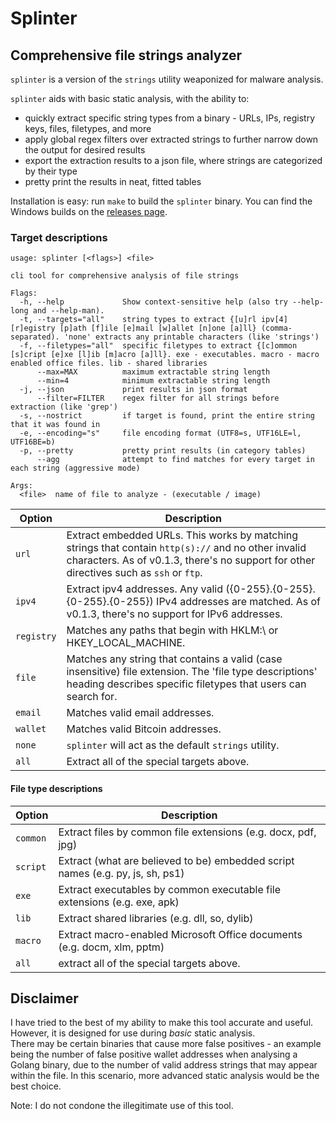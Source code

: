 # Splinter
## Comprehensive file strings analyzer

`splinter` is a version of the `strings` utility weaponized for malware analysis.

`splinter` aids with basic static analysis, with the ability to:
- quickly extract specific string types from a binary - URLs, IPs, registry keys, files, filetypes, and more
- apply global regex filters over extracted strings to further narrow down the output for desired results
- export the extraction results to a json file, where strings are categorized by their type
- pretty print the results in neat, fitted tables

Installation is easy: run `make` to build the `splinter` binary.
You can find the Windows builds on the [releases page](https://github.com/pygrum/splinter/releases).

### Target descriptions

```
usage: splinter [<flags>] <file>

cli tool for comprehensive analysis of file strings

Flags:
  -h, --help             Show context-sensitive help (also try --help-long and --help-man).
  -t, --targets="all"    string types to extract {[u]rl ipv[4] [r]egistry [p]ath [f]ile [e]mail [w]allet [n]one [a]ll} (comma-separated). 'none' extracts any printable characters (like 'strings')
  -f, --filetypes="all"  specific filetypes to extract {[c]ommon [s]cript [e]xe [l]ib [m]acro [a]ll}. exe - executables. macro - macro enabled office files. lib - shared libraries
      --max=MAX          maximum extractable string length
      --min=4            minimum extractable string length
  -j, --json             print results in json format
      --filter=FILTER    regex filter for all strings before extraction (like 'grep')
  -s, --nostrict         if target is found, print the entire string that it was found in
  -e, --encoding="s"     file encoding format (UTF8=s, UTF16LE=l, UTF16BE=b)
  -p, --pretty           pretty print results (in category tables)
      --agg              attempt to find matches for every target in each string (aggressive mode)

Args:
  <file>  name of file to analyze - (executable / image)
```
| Option | Description |
| --- | ------------- |
| `url` | Extract embedded URLs. This works by matching strings that contain `http(s)://` and no other invalid characters. As of v0.1.3, there's no support for other directives such as `ssh` or `ftp`. |
| `ipv4` | Extract ipv4 addresses. Any valid ({0-255}.{0-255}.{0-255}.{0-255}) IPv4 addresses are matched. As of v0.1.3, there's no support for IPv6 addresses. |
| `registry` | Matches any paths that begin with HKLM:\ or HKEY_LOCAL_MACHINE. |
| `file` | Matches any string that contains a valid (case insensitive) file extension. The 'file type descriptions' heading describes specific filetypes that users can search for. |
| `email` | Matches valid email addresses. |
| `wallet` | Matches valid Bitcoin addresses. |
| `none` | `splinter` will act as the default `strings` utility. |
| `all` | Extract all of the special targets above. | 

#### File type descriptions

| Option | Description |
| --- | ------------- |
| `common` | Extract files by common file extensions (e.g. docx, pdf, jpg) |
| `script` | Extract (what are believed to be) embedded script names (e.g. py, js, sh, ps1) |
| `exe` | Extract executables by common executable file extensions (e.g. exe, apk) |
| `lib` | Extract shared libraries (e.g. dll, so, dylib) |
| `macro` | Extract macro-enabled Microsoft Office documents (e.g. docm, xlm, pptm) |
| `all` | extract all of the special targets above. |

## Disclaimer

I have tried to the best of my ability to make this tool accurate and useful. However, it is designed for use during *basic* static analysis.  
There may be certain binaries that cause more false positives - an example being the number of false positive wallet addresses when analysing a Golang binary, due to the number of valid address strings that may appear within the file. In this scenario, more advanced static analysis would be the best choice.

Note: I do not condone the illegitimate use of this tool.